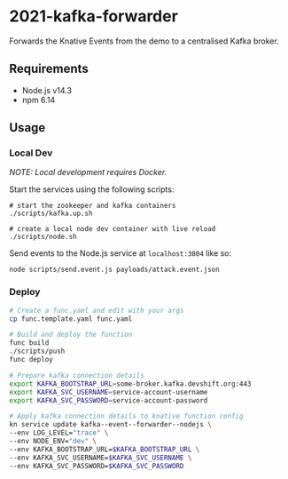 # 2021-kafka-forwarder

Forwards the Knative Events from the demo to a centralised Kafka broker.

## Requirements

- Node.js v14.3
- npm 6.14

## Usage

### Local Dev

_NOTE: Local development requires Docker._

Start the services using the following scripts:

```
# start the zookeeper and kafka containers
./scripts/kafka.up.sh

# create a local node dev container with live reload
./scripts/node.sh
```

Send events to the Node.js service at `localhost:3004` like so:

```
node scripts/send.event.js payloads/attack.event.json
```

### Deploy

```bash
# Create a func.yaml and edit with your args
cp func.template.yaml func.yaml

# Build and deploy the function
func build
./scripts/push
func deploy

# Prepare kafka connection details
export KAFKA_BOOTSTRAP_URL=some-broker.kafka.devshift.org:443
export KAFKA_SVC_USERNAME=service-account-username
export KAFKA_SVC_PASSWORD=service-account-password

# Apply kafka connection details to knative function config
kn service update kafka--event--forwarder--nodejs \
--env LOG_LEVEL="trace" \
--env NODE_ENV="dev" \
--env KAFKA_BOOTSTRAP_URL=$KAFKA_BOOTSTRAP_URL \
--env KAFKA_SVC_USERNAME=$KAFKA_SVC_USERNAME \
--env KAFKA_SVC_PASSWORD=$KAFKA_SVC_PASSWORD
```
